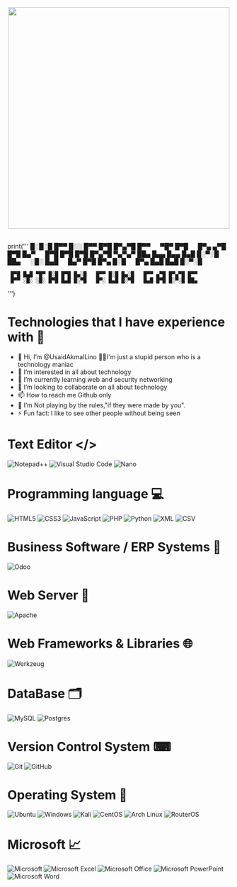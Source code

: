 <div align="center">
  <img src="https://media.tenor.com/zzntm2_9B3gAAAAC/hacker.gif width="999"  height="500" ">
</div>
<br>

print('''
     █░█░█ █▀▀ █░░ █▀▀ █▀█ █▀▄▀█ █▀▀   ▀█▀ █▀█   █▀▄ ▄▀█ █▀█ █▄▀   █▀█ █▀█ █▀█ █▀▄▀█
     ▀▄▀▄▀ ██▄ █▄▄ █▄▄ █▄█ █░▀░█ ██▄   ░█░ █▄█   █▄▀ █▀█ █▀▄ █░█   █▀▄ █▄█ █▄█ █░▀░█
    
     █▀█ █▄█ ▀█▀ █░█ █▀█ █▄░█   █▀▀ █░█ █▄░█   █▀▀ ▄▀█ █▀▄▀█ █▀▀
     █▀▀ ░█░ ░█░ █▀█ █▄█ █░▀█   █▀░ █▄█ █░▀█   █▄█ █▀█ █░▀░█ ██▄
''')


# Technologies that I have experience with 🚀

- 👋 Hi, I’m @UsaidAkmalLino 👨‍💻I'm just a stupid person who is a technology maniac
- 👀 I’m interested in all about technology
- 🌱 I’m currently learning web and security networking
- 💞️ I’m looking to collaborate on all about technology
- 📫 How to reach me Github only
- 👾 I’m Not playing by the rules,"if they were made by you".
- ⚡ Fun fact: I like to see other people without being seen

# Text Editor </>
![Notepad++](https://img.shields.io/badge/Notepad++-90E59A.svg?style=for-the-badge&logo=notepad%2b%2b&logoColor=black)
![Visual Studio Code](https://img.shields.io/badge/Visual%20Studio%20Code-0078d7.svg?style=for-the-badge&logo=visual-studio-code&logoColor=white)
![Nano](https://img.shields.io/badge/Nano-%2311AB00.svg?style=for-the-badge&logo=gnu-nano&logoColor=white)

# Programming language 💻
![HTML5](https://img.shields.io/badge/html5-%23E34F26.svg?style=for-the-badge&logo=html5&logoColor=white)
![CSS3](https://img.shields.io/badge/css3-%231572B6.svg?style=for-the-badge&logo=css3&logoColor=white)
![JavaScript](https://img.shields.io/badge/javascript-%23323330.svg?style=for-the-badge&logo=javascript&logoColor=%23F7DF1E)
![PHP](https://img.shields.io/badge/php-%23777BB4.svg?style=for-the-badge&logo=php&logoColor=white)
![Python](https://img.shields.io/badge/python-3670A0?style=for-the-badge&logo=python&logoColor=ffdd54)
![XML](https://img.shields.io/badge/XML-%23005C0F.svg?style=for-the-badge&logo=xml&logoColor=white)
![CSV](https://img.shields.io/badge/CSV-%23239120.svg?style=for-the-badge&logo=csv&logoColor=white)

# Business Software / ERP Systems 💼
![Odoo](https://img.shields.io/badge/Odoo-714B67?style=for-the-badge&logo=odoo&logoColor=white)

# Web Server 📡
![Apache](https://img.shields.io/badge/apache-%23D42029.svg?style=for-the-badge&logo=apache&logoColor=white)

# Web Frameworks & Libraries 🌐
![Werkzeug](https://img.shields.io/badge/Werkzeug-000000?style=for-the-badge&logo=python&logoColor=white)

# DataBase 🗂️
![MySQL](https://img.shields.io/badge/mysql-%2300f.svg?style=for-the-badge&logo=mysql&logoColor=white)
![Postgres](https://img.shields.io/badge/postgres-%23316192.svg?style=for-the-badge&logo=postgresql&logoColor=white)

# Version Control System ⌨
![Git](https://img.shields.io/badge/git-%23F05033.svg?style=for-the-badge&logo=git&logoColor=white)
![GitHub](https://img.shields.io/badge/github-%23121011.svg?style=for-the-badge&logo=github&logoColor=white)

# Operating System 💽
![Ubuntu](https://img.shields.io/badge/Ubuntu-E95420?style=for-the-badge&logo=ubuntu&logoColor=white)
![Windows](https://img.shields.io/badge/Windows-0078D6?style=for-the-badge&logo=windows&logoColor=white)
![Kali](https://img.shields.io/badge/Kali-268BEE?style=for-the-badge&logo=kalilinux&logoColor=white)
![CentOS](https://img.shields.io/badge/CentOS-262577?style=for-the-badge&logo=CentOS&logoColor=white)
![Arch Linux](https://img.shields.io/badge/Arch%20Linux-1793D1?style=for-the-badge&logo=arch-linux&logoColor=white)
![RouterOS](https://img.shields.io/badge/RouterOS-D9252F?style=for-the-badge&logo=mikrotik&logoColor=white)

# Microsoft 📈
![Microsoft](https://img.shields.io/badge/Microsoft-0078D4?style=for-the-badge&logo=microsoft&logoColor=white)
![Microsoft Excel](https://img.shields.io/badge/Microsoft_Excel-217346?style=for-the-badge&logo=microsoft-excel&logoColor=white)
![Microsoft Office](https://img.shields.io/badge/Microsoft_Office-D83B01?style=for-the-badge&logo=microsoft-office&logoColor=white)
![Microsoft PowerPoint](https://img.shields.io/badge/Microsoft_PowerPoint-B7472A?style=for-the-badge&logo=microsoft-powerpoint&logoColor=white)
![Microsoft Word](https://img.shields.io/badge/Microsoft_Word-2B579A?style=for-the-badge&logo=microsoft-word&logoColor=white)

<!---
UsaidAkmalLinoRabbanni/UsaidAkmalLinoRabbanni is a ✨ special ✨ repository because its `README.md` (this file) appears on your GitHub profile.
You can click the Preview link to take a look at your changes.
--->
